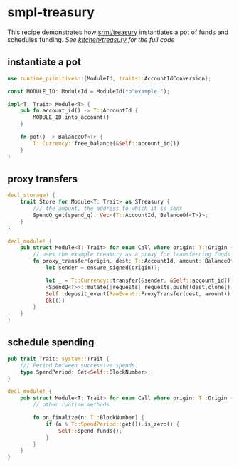 # smpl-treasury

This recipe demonstrates how [srml/treasury](https://github.com/paritytech/substrate/blob/master/srml/treasury/src/lib.rs) instantiates a pot of funds and schedules funding. *See [kitchen/treasury](https://github.com/substrate-developer-hub/recipes/tree/master/kitchen/treasury) for the full code*

## instantiate a pot

```rust
use runtime_primitives::{ModuleId, traits::AccountIdConversion};

const MODULE_ID: ModuleId = ModuleId(*b"example ");

impl<T: Trait> Module<T> {
    pub fn account_id() -> T::AccountId {
		MODULE_ID.into_account()
	}

    fn pot() -> BalanceOf<T> {
		T::Currency::free_balance(&Self::account_id())
	}
}
```

## proxy transfers

```rust
decl_storage! {
	trait Store for Module<T: Trait> as STreasury {
		/// the amount, the address to which it is sent
		SpendQ get(spend_q): Vec<(T::AccountId, BalanceOf<T>)>;
	}
}

decl_module! {
	pub struct Module<T: Trait> for enum Call where origin: T::Origin {
        // uses the example treasury as a proxy for transferring funds
        fn proxy_transfer(origin, dest: T::AccountId, amount: BalanceOf<T>) -> Result {
            let sender = ensure_signed(origin)?;

            let _ = T::Currency::transfer(&sender, &Self::account_id(), amount)?;
            <SpendQ<T>>::mutate(|requests| requests.push((dest.clone(), amount)));
            Self::deposit_event(RawEvent::ProxyTransfer(dest, amount));
            Ok(())
        }
    }
}
```

## schedule spending

```rust
pub trait Trait: system::Trait {
    /// Period between successive spends.
	type SpendPeriod: Get<Self::BlockNumber>;
}

decl_module! {
	pub struct Module<T: Trait> for enum Call where origin: T::Origin {
        // other runtime methods

        fn on_finalize(n: T::BlockNumber) {
            if (n % T::SpendPeriod::get()).is_zero() {
                Self::spend_funds();
            }
        }
    }
}
```
